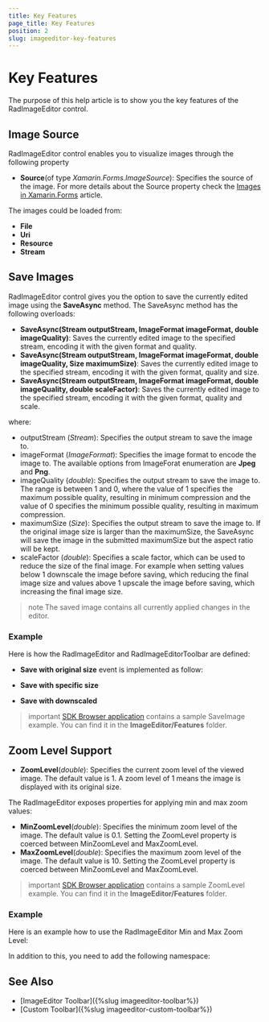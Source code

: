 ```yaml
---
title: Key Features
page_title: Key Features
position: 2
slug: imageeditor-key-features
---
```


# Key Features

The purpose of this help article is to show you the key features of the RadImageEditor control.

## Image Source

RadImageEditor control enables you to visualize images through the following property

* **Source**(of type *Xamarin.Forms.ImageSource*): Specifies the source of the image. For more details about the Source property check the [Images in Xamarin.Forms](https://docs.microsoft.com/en-us/xamarin/xamarin-forms/user-interface/images?tabs=windows) article.

The images could be loaded from:

* **File**
* **Uri**
* **Resource**
* **Stream**

## Save Images

RadImageEditor control gives you the option to save the currently edited image using the **SaveAsync** method. The SaveAsync method has the following overloads:

* **SaveAsync(Stream outputStream, ImageFormat imageFormat, double imageQuality)**: Saves the currently edited image to the specified stream, encoding it with the given format and quality.
* **SaveAsync(Stream outputStream, ImageFormat imageFormat, double imageQuality, Size maximumSize)**: Saves the currently edited image to the specified stream, encoding it with the given format, quality and size.
* **SaveAsync(Stream outputStream, ImageFormat imageFormat, double imageQuality, double scaleFactor)**: Saves the currently edited image to the specified stream, encoding it with the given format, quality and scale.

where:

* outputStream (*Stream*): Specifies the output stream to save the image to.
* imageFormat (*ImageFormat*): Specifies the image format to encode the image to. The available options from ImageForat enumeration are **Jpeg** and **Png**.
* imageQuality (*double*): Specifies the output stream to save the image to. The range is between 1 and 0, where the value of 1 specifies the maximum possible quality, resulting in minimum compression and the value of 0 specifies the minimum possible quality, resulting in maximum compression.
* maximumSize (*Size*): Specifies the output stream to save the image to. If the original image size is larger than the maximumSize, the SaveAsync will save the image in the submitted maximumSize but the aspect ratio will be kept.
* scaleFactor (*double*): Specifies a scale factor, which can be used to reduce the size of the final image. For example when setting values below 1 downscale the image before saving, which reducing the final image size and values above 1 upscale the image before saving, which increasing the final image size.

>note The saved image contains all currently applied changes in the editor.

### Example

Here is how the RadImageEditor and RadImageEditorToolbar are defined:

<snippet id='imageeditor-save-image'/>

* **Save with original size** event is implemented as follow:

<snippet id='imageeditor-saveimage-original'/>

* **Save with specific size**

<snippet id='imageeditor-saveimage-specific-size'/>

* **Save with downscaled**

<snippet id='imageeditor-saveimage-downscaled'/>

>important [SDK Browser application](https://github.com/telerik/xamarin-forms-sdk) contains a sample SaveImage example. You can find it in the **ImageEditor/Features** folder.

## Zoom Level Support

* **ZoomLevel**(*double*): Specifies the current zoom level of the viewed image. The default value is 1. A zoom level of 1 means the image is displayed with its original size. 

The RadImageEditor exposes properties for applying min and max zoom values: 

* **MinZoomLevel**(*double*): Specifies the minimum zoom level of the image. The default value is 0.1. Setting the ZoomLevel property is coerced between MinZoomLevel and MaxZoomLevel.
* **MaxZoomLevel**(*double*): Specifies the maximum zoom level of the image. The default value is 10. Setting the ZoomLevel property is coerced between MinZoomLevel and MaxZoomLevel.

>important [SDK Browser application](https://docs.telerik.com/devtools/xamarin/sdk-browser-overview#sdk-browser-application) contains a sample ZoomLevel example. You can find it in the **ImageEditor/Features** folder.

### Example

Here is an example how to use the RadImageEditor Min and Max Zoom Level:

<snippet id='imageeditor-zoom-level'/>

In addition to this, you need to add the following namespace:

<snippet id='xmlns-telerikimageeditor'/>

## See Also

- [ImageEditor Toolbar]({%slug imageeditor-toolbar%})
- [Custom Toolbar]({%slug imageeditor-custom-toolbar%})
